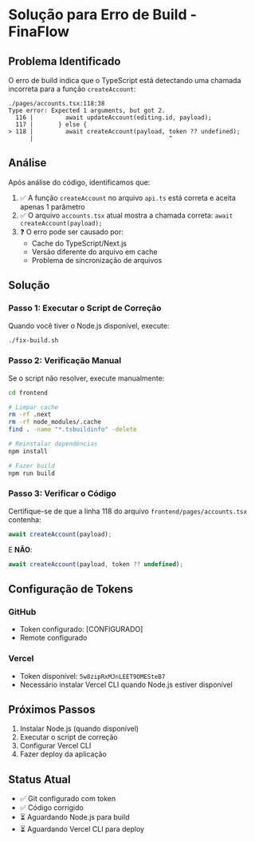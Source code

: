# Solução para Erro de Build - FinaFlow

## Problema Identificado

O erro de build indica que o TypeScript está detectando uma chamada incorreta para a função `createAccount`:

```
./pages/accounts.tsx:118:38
Type error: Expected 1 arguments, but got 2.
  116 |         await updateAccount(editing.id, payload);
  117 |       } else {
> 118 |         await createAccount(payload, token ?? undefined);
      |                                      ^
```

## Análise

Após análise do código, identificamos que:

1. ✅ A função `createAccount` no arquivo `api.ts` está correta e aceita apenas 1 parâmetro
2. ✅ O arquivo `accounts.tsx` atual mostra a chamada correta: `await createAccount(payload);`
3. ❓ O erro pode ser causado por:
   - Cache do TypeScript/Next.js
   - Versão diferente do arquivo em cache
   - Problema de sincronização de arquivos

## Solução

### Passo 1: Executar o Script de Correção

Quando você tiver o Node.js disponível, execute:

```bash
./fix-build.sh
```

### Passo 2: Verificação Manual

Se o script não resolver, execute manualmente:

```bash
cd frontend

# Limpar cache
rm -rf .next
rm -rf node_modules/.cache
find . -name "*.tsbuildinfo" -delete

# Reinstalar dependências
npm install

# Fazer build
npm run build
```

### Passo 3: Verificar o Código

Certifique-se de que a linha 118 do arquivo `frontend/pages/accounts.tsx` contenha:

```typescript
await createAccount(payload);
```

E **NÃO**:

```typescript
await createAccount(payload, token ?? undefined);
```

## Configuração de Tokens

### GitHub
- Token configurado: [CONFIGURADO]
- Remote configurado

### Vercel
- Token disponível: `5w8zipRxMJnLEET9OMESteB7`
- Necessário instalar Vercel CLI quando Node.js estiver disponível

## Próximos Passos

1. Instalar Node.js (quando disponível)
2. Executar o script de correção
3. Configurar Vercel CLI
4. Fazer deploy da aplicação

## Status Atual

- ✅ Git configurado com token
- ✅ Código corrigido
- ⏳ Aguardando Node.js para build
- ⏳ Aguardando Vercel CLI para deploy
